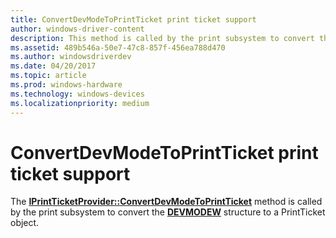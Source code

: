 ```yaml
---
title: ConvertDevModeToPrintTicket print ticket support
author: windows-driver-content
description: This method is called by the print subsystem to convert the DEVMODEW structure to a PrintTicket object.
ms.assetid: 489b546a-50e7-47c8-857f-456ea788d470
ms.author: windowsdriverdev
ms.date: 04/20/2017
ms.topic: article
ms.prod: windows-hardware
ms.technology: windows-devices
ms.localizationpriority: medium
---
```


# ConvertDevModeToPrintTicket print ticket support


The [**IPrintTicketProvider::ConvertDevModeToPrintTicket**](https://msdn.microsoft.com/library/windows/hardware/ff554360) method is called by the print subsystem to convert the [**DEVMODEW**](https://msdn.microsoft.com/library/windows/hardware/ff552837) structure to a PrintTicket object.

 

 




